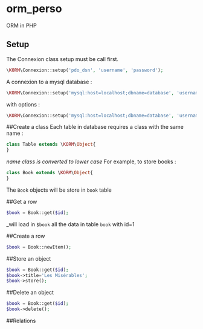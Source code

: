 # orm_perso
ORM in PHP


## Setup

The Connexion class setup must be call first.
``` php
\KORM\Connexion::setup('pdo_dsn', 'username', 'password');
```

A connexion to a mysql database :
``` php
\KORM\Connexion::setup('mysql:host=localhost;dbname=database', 'username', 'password');
```
with options :
``` php
\KORM\Connexion::setup('mysql:host=localhost;dbname=database', 'username', 'password', array(\PDO::MYSQL_ATTR_INIT_COMMAND => 'SET NAMES \'UTF8\''));
```

##Create a class
Each table in database requires a class with the same name :
``` php
class Table extends \KORM\Object{
}
```
_name class is converted to lower case_
For example, to store books :
``` php
class Book extends \KORM\Object{
}
```
The `Book` objects will be store in `book` table

##Get a row
``` php
$book = Book::get($id);
```
_will load in `$book` all the data in table `book` with id=1

##Create a row
``` php
$book = Book::newItem();
```

##Store an object
``` php
$book = Book::get($id);
$book->title='Les Misérables';
$book->store();
```

##Delete an object
``` php
$book = Book::get($id);
$book->delete();
```

##Relations


